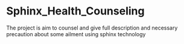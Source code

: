 # Sphinx_Health_Counseling
The project is aim to counsel and give full description and necessary precaution about some ailment using sphinx technology
